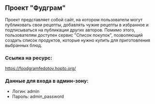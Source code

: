 ## Проект "Фудграм"

Проект представляет собой сайт, на котором пользователи могут публиковать свои рецепты, 
добавлять чужие рецепты в избранное и подписываться на публикации других авторов.
Помимо этого, пользователям доступен сервис "Список покупок", позволяющий создать список 
продуктов, которые нужно купить для приготовления выбранных блюд.

### Ссылка на ресурс: 

https://foodgramfedotov.hopto.org/

### Данные для входа в админ-зону:

- Логин: admin
- Пароль: admin_password